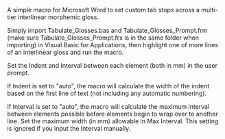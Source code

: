 A simple macro for Microsoft Word to set custom tab stops across a multi-tier interlinear morphemic gloss.

Simply import Tabulate_Glosses.bas and Tabulate_Glosses_Prompt.frm (make sure Tabulate_Glosses_Prompt.frx is in the same folder when importing) in Visual Basic for Applications, then highlight one of more lines of an interlinear gloss and run the macro.

Set the Indent and Interval between each element (both in mm) in the user prompt.

If Indent is set to "auto", the macro will calculate the width of the indent based on the first line of text (not including any automatic numbering).

If Interval is set to "auto", the macro will calculate the maximum interval between elements possible before elements begin to wrap over to another line. Set the maximum width (in mm) allowable in Max Interval. This setting is ignored if you input the Interval manually. 
